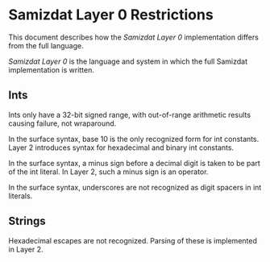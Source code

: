 Samizdat Layer 0 Restrictions
=============================

This document describes how the *Samizdat Layer 0* implementation differs
from the full language.

*Samizdat Layer 0* is the language and system in which the full Samizdat
implementation is written.


Ints
----

Ints only have a 32-bit signed range, with out-of-range arithmetic
results causing failure, not wraparound.

In the surface syntax, base 10 is the only recognized form for int
constants. Layer 2 introduces syntax for hexadecimal and binary int
constants.

In the surface syntax, a minus sign before a decimal digit is taken to
be part of the int literal. In Layer 2, such a minus sign is an operator.

In the surface syntax, underscores are not recognized as digit spacers
in int literals.

Strings
-------

Hexadecimal escapes are not recognized. Parsing of these is implemented
in Layer 2.
